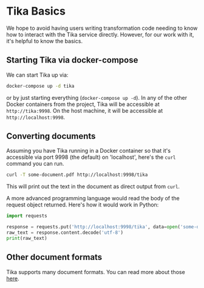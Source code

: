 # Tika Basics

We hope to avoid having users writing transformation code needing to know how to interact with the Tika service directly. However, for our work with it, it's helpful to know the basics.

## Starting Tika via docker-compose

We can start Tika up via:

```bash
docker-compose up -d tika
```

or by just starting everything (`docker-compose up -d`). In any of the other Docker containers from the project, Tika will be accessible at `http://tika:9998`. On the host machine, it will be accessible at `http://localhost:9998`.

## Converting documents

Assuming you have Tika running in a Docker container so that it's accessible via port 9998 (the default) on 'localhost', here's the `curl` command you can run.

```bash
curl -T some-document.pdf http://localhost:9998/tika
```

This will print out the text in the document as direct output from `curl`.

A more advanced programming language would read the body of the request object returned. Here's how it would work in Python:

```python
import requests

response = requests.put('http://localhost:9998/tika', data=open('some-document.pdf', 'rb'))
raw_text = response.content.decode('utf-8')
print(raw_text)
```

## Other document formats

Tika supports many document formats. You can read more about those [here](https://tika.apache.org/1.21/formats.html).
